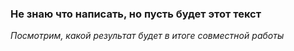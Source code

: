 ### Не знаю что написать, но пусть будет этот текст

*Посмотрим, какой результат будет в итоге совместной работы*

